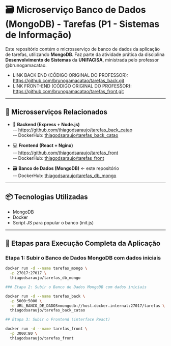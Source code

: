 # 🗃️ Microserviço Banco de Dados (MongoDB) - Tarefas (P1 - Sistemas de Informação)

Este repositório contém o microsserviço de banco de dados da aplicação de tarefas, utilizando **MongoDB**. Faz parte da atividade prática da disciplina **Desenvolvimento de Sistemas** da **UNIFACISA**, ministrada pelo professor @brunogamacatao.

- LINK BACK END (CÓDIGO ORIGINAL DO PROFESSOR): https://github.com/brunogamacatao/tarefas_back.git
- LINK FRONT-END (CÓDIGO ORIGINAL DO PROFESSOR): https://github.com/brunogamacatao/tarefas_front.git
---

## 🔗 Microsserviços Relacionados

- 🔧 **Backend (Express + Node.js)**  
  -- https://github.com/thiagodsaraujo/tarefas_back_catao  
  -- DockerHub: [thiagodsaraujo/tarefas_back_catao](https://hub.docker.com/r/thiagodsaraujo/tarefas_back_catao)

- 💻 **Frontend (React + Nginx)**  
  -- https://github.com/thiagodsaraujo/tarefas_front  
  -- DockerHub: [thiagodsaraujo/tarefas_front](https://hub.docker.com/r/thiagodsaraujo/tarefas_front)

- 🗃️ **Banco de Dados (MongoDB)** ← este repositório  
  -- DockerHub: [thiagodsaraujo/tarefas_db_mongo](https://hub.docker.com/r/thiagodsaraujo/tarefas_db_mongo)

---

## 📦 Tecnologias Utilizadas

- MongoDB
- Docker
- Script JS para popular o banco (init.js)

---

## 🚀 Etapas para Execução Completa da Aplicação

### Etapa 1: Subir o Banco de Dados MongoDB com dados iniciais

```bash
docker run -d --name tarefas_mongo \
  -p 27017:27017 \
  thiagodsaraujo/tarefas_db_mongo

### Etapa 2: Subir o Banco de Dados MongoDB com dados iniciais

docker run -d --name tarefas_back \
  -p 5000:5000 \
  -e URL_BANCO_DE_DADOS=mongodb://host.docker.internal:27017/tarefas \
  thiagodsaraujo/tarefas_back_catao

## Etapa 3: Subir o Frontend (interface React)

docker run -d --name tarefas_front \
  -p 3000:80 \
  thiagodsaraujo/tarefas_front
